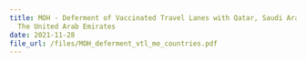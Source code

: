 ```yaml
---
title: MOH - Deferment of Vaccinated Travel Lanes with Qatar, Saudi Arabia, and
  The United Arab Emirates
date: 2021-11-28
file_url: /files/MOH_deferment_vtl_me_countries.pdf
---
```



